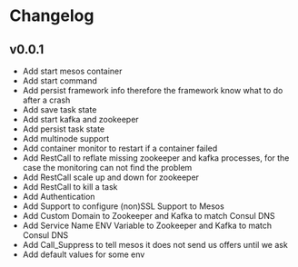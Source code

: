 # Changelog

## v0.0.1

- Add start mesos container
- Add start command
- Add persist framework info therefore the framework know what to do after a crash
- Add save task state
- Add start kafka and zookeeper
- Add persist task state
- Add multinode support
- Add container monitor to restart if a container failed
- Add RestCall to reflate missing zookeeper and kafka processes, for the case the monitoring can not find the problem
- Add RestCall scale up and down for zookeeper
- Add RestCall to kill a task
- Add Authentication
- Add Support to configure (non)SSL Support to Mesos
- Add Custom Domain to Zookeeper and Kafka to match Consul DNS
- Add Service Name ENV Variable to Zookeeper and Kafka to match Consul DNS
- Add Call_Suppress to tell mesos it does not send us offers until we ask
- Add default values for some env

